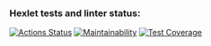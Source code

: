 ### Hexlet tests and linter status:
[![Actions Status](https://github.com/ramissabirzyanov/python-project-50/actions/workflows/hexlet-check.yml/badge.svg)](https://github.com/ramissabirzyanov/python-project-50/actions)
[![Maintainability](https://api.codeclimate.com/v1/badges/d6cade48c90dcd03c60f/maintainability)](https://codeclimate.com/github/ramissabirzyanov/python-project-50/maintainability)
[![Test Coverage](https://api.codeclimate.com/v1/badges/cfc624823c584e4ec738/test_coverage)](https://codeclimate.com/github/ramissabirzyanov/python-project-50/test_coverage)